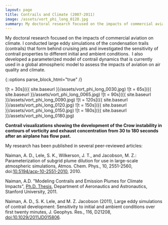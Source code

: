 ```yaml
---
layout: page
title: Contrails and Climate (2007-2011)
image: /assets/vort_phi_long_0120.jpg
summary: My doctoral research focused on the impacts of commercial aviation on climate via contrails.
---
```


My doctoral research focused on the impacts of commercial aviation on climate.
I conducted large eddy simulations of the condensation trails (contrails) that
form behind cruising jets and investigated the sensitivity of contrail
properties to different initial and ambient conditions.  I also developed a
parameterized model of contrail dynamics that is currently used in a global
atmospheric model to assess the impacts of aviation on air quality and
climate.

{::options parse_block_html="true" /}
<div class="ui medium images">
![t = 30s]({{ site.baseurl }}/assets/vort_phi_long_0030.jpg)
![t = 65s]({{ site.baseurl }}/assets/vort_phi_long_0065.jpg)
![t = 90s]({{ site.baseurl }}/assets/vort_phi_long_0090.jpg)
![t = 120s]({{ site.baseurl }}/assets/vort_phi_long_0120.jpg)
![t = 150s]({{ site.baseurl }}/assets/vort_phi_long_0150.jpg)
![t = 180s]({{ site.baseurl }}/assets/vort_phi_long_0180.jpg)
</div>

**Contrail visualizations showing the development of the Crow instability in
contours of vorticity and exhaust concentration from 30 to 180 seconds after an airplane has flow past.**

My research has been published in several peer-reviewed articles:

Naiman, A. D., Lele, S. K., Wilkerson, J. T., and Jacobson, M. Z.:
Parameterization of subgrid plume dilution for use in large-scale atmospheric
simulations, Atmos. Chem. Phys., 10, 2551-2560,
doi:[10.5194/acp-10-2551-2010](http://dx.doi.org/10.5194/acp-10-2551-2010),
2010.

Naiman, A.D. "Modeling Contrails and Emission Plumes for Climate Impacts",
[Ph.D. Thesis](http://purl.stanford.edu/sw419zv9908), Department of
Aeronautics and Astronautics, Stanford University, 2011.

Naiman, A. D., S. K. Lele, and M. Z. Jacobson (2011), Large eddy simulations
of contrail development: Sensitivity to initial and ambient conditions over
first twenty minutes, J. Geophys. Res., 116, D21208,
[doi:10.1029/2011JD015806](http://dx.doi.org/10.1029/2011JD015806).